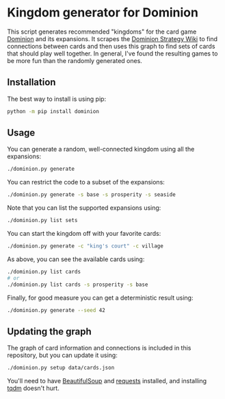 # Kingdom generator for Dominion

This script generates recommended "kingdoms" for the card game [Dominion](https://en.wikipedia.org/wiki/Dominion_%28card_game%29) and its expansions.
It scrapes the [Dominion Strategy Wiki](http://wiki.dominionstrategy.com/index.php/Main_Page) to find connections between cards and then uses this graph to find sets of cards that should play well together.
In general, I've found the resulting games to be more fun than the randomly generated ones.

## Installation

The best way to install is using pip:

```bash
python -m pip install dominion
```

## Usage

You can generate a random, well-connected kingdom using all the expansions:

```bash
./dominion.py generate
```

You can restrict the code to a subset of the expansions:

```bash
./dominion.py generate -s base -s prosperity -s seaside
```

Note that you can list the supported expansions using:

```bash
./dominion.py list sets
```

You can start the kingdom off with your favorite cards:

```bash
./dominion.py generate -c "king's court" -c village
```

As above, you can see the available cards using:

```bash
./dominion.py list cards
# or
./dominion.py list cards -s prosperity -s base
```

Finally, for good measure you can get a deterministic result using:

```bash
./dominion.py generate --seed 42
```

## Updating the graph

The graph of card information and connections is included in this repository, but you can update it using:

```bash
./dominion.py setup data/cards.json
```

You'll need to have [BeautifulSoup](https://www.crummy.com/software/BeautifulSoup/) and [requests](https://requests.readthedocs.io) installed, and installing [tqdm](https://tqdm.github.io/) doesn't hurt.
